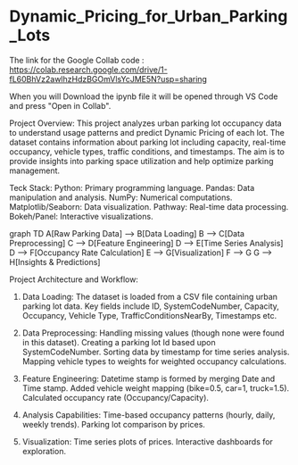 # Dynamic_Pricing_for_Urban_Parking_Lots

The link for the Google Collab code : https://colab.research.google.com/drive/1-fL60BhVz2awlhzHdzBGOmVlsYcJME5N?usp=sharing

When you will Download the ipynb file it will be opened through VS Code and press "Open in Collab".

Project Overview:
This project analyzes urban parking lot occupancy data to understand usage patterns and predict Dynamic Pricing of each lot.  The dataset contains information about parking lot including capacity, real-time occupancy, vehicle types, traffic conditions, and timestamps. 
The aim is to provide insights into parking space utilization and help optimize parking management.

Teck Stack:
Python: Primary programming language.
Pandas: Data manipulation and analysis.
NumPy: Numerical computations.
Matplotlib/Seaborn: Data visualization.
Pathway: Real-time data processing.
Bokeh/Panel: Interactive visualizations.

graph TD
    A[Raw Parking Data] --> B[Data Loading]
    B --> C[Data Preprocessing]
    C --> D[Feature Engineering]
    D --> E[Time Series Analysis]
    D --> F[Occupancy Rate Calculation]
    E --> G[Visualization]
    F --> G
    G --> H[Insights & Predictions]

Project Architecture and Workflow:

1) Data Loading: 
The dataset is loaded from a CSV file containing urban parking lot data.
Key fields include ID, SystemCodeNumber, Capacity, Occupancy, Vehicle Type, TrafficConditionsNearBy, Timestamps etc.

2) Data Preprocessing:
Handling missing values (though none were found in      this dataset).
Creating a parking lot Id based upon SystemCodeNumber.
Sorting data by timestamp for time series analysis.
Mapping vehicle types to weights for weighted occupancy calculations.

3) Feature Engineering:
Datetime stamp is formed by merging Date and Time stamp.
Added vehicle weight mapping (bike=0.5,  car=1, truck=1.5).
Calculated occupancy rate (Occupancy/Capacity).

4) Analysis Capabilities:
Time-based occupancy patterns (hourly, daily, weekly trends).
Parking lot comparison by prices.

5) Visualization:
    Time series plots of prices.
    Interactive dashboards for exploration.




